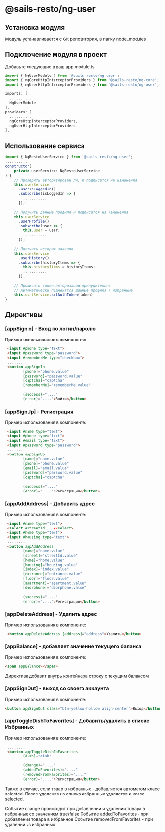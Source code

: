 # @sails-resto/ng-user
## Установка модуля
Модуль устанавливается с Git репозитория, в папку node_modules
## Подключение модуля в проект
Добавьте следующие в ваш app.module.ts

~~~ javascript
import { NgUserModule } from '@sails-resto/ng-user';
import { ngCoreHttpInterceptorProviders } from '@sails-resto/ng-core';
import { ngUserHttpInterceptorProviders } from '@sails-resto/ng-user';
~~~
~~~ javascript  
imports: [
  .......... 
  NgUserModule 
],
providers: [
  ..........
  ngCoreHttpInterceptorProviders,
  ngUserHttpInterceptorProviders
],
~~~


## Использование сервиса
~~~ javascript
import { NgRestoUserService } from '@sails-resto/ng-user';
..........
constructor(
    private userService: NgRestoUserService
) {
    // Проверить авторизирован ли, и подписатся на изменения
    this.userService
      .userIsLoggedIn()
      .subscribe(isLoggedIn => {
        ...........
      });
    
    // Получить данные профиля и подписатся на изменения  
    this.userService
      .userProfile()
      .subscribe(user => {
        this.user = user;
        ...........
      });
      
    // Получить историю заказов
    this.userService
      .userHistory()
      .subscribe(historyItems => {
        this.historyItems = historyItems;
        ...........
      });
      
    // Прописать токен авторизации принудительно
    // Автоматически подменятся данные профиля и избранные
    this.usrtService.setAuthToken(token)
}
~~~

## Директивы


### [appSignIn] - Вход по логин/паролю
Пример использования в компоненте:

~~~ html
 <input #phone type="text">
 <input #password type="password">
 <input #rememberMe type="checkbox">
 ........
 <button appSignIn
        [phone]="phone.value"
        [password]="password.value"
        [captcha]="captcha"
        [rememberMe]="rememberMe.value"
    
        (success)="...."
        (error)="....">Войти</button>
~~~

### [appSignUp] - Регистрация
Пример использования в компоненте:

~~~ html
 <input #name type="text">
 <input #phone type="text">
 <input #email type="text">
 <input #password type="password">
 ........
 <button appSignUp
        [name]="name.value"
        [phone]="phone.value"
        [email]="email.value"
        [password]="password.value"
        [captcha]="captcha"
    
        (success)="...."
        (error)="....">Регистрация</button>
~~~

### [appAddAddress] - Добавить адрес
Пример использования в компоненте:

~~~ html
 <input #name type="text">
 <select #streetId ...</select>
 <input #home type="text">
 <input #housing type="text">
 ........
 <button appAddAddress
        [name]="name.value"
        [street]="streetId.value"
        [home]="home.value"
        [housing]="housing.value"
        [index]="index.value"
        [entrance]="entrance.value"
        [floor]="floor.value"
        [apartment]="apartment.value"
        [doorphone]="doorphone.value"
    
        (success)="...."
        (error)="....">Регистрация</button>
~~~

### [appDeleteAddress] - Удалить адрес
Пример использования в компоненте:

~~~ html
 <button appDeleteAddress [address]="address">Удалить</button>
~~~


### [appBalance]  - добавляет значение текущего баланса
Пример использования в компоненте:

~~~ html
<span appBalance></span>
~~~
Директива добавит внутрь контейнера строку с текущим балансом

### [appSignOut] - выход со своего аккаунта
Пример использования в компоненте:

~~~ html
<button appSignOut class="btn-yellow-hollow align-center">Выход</button>
~~~

### [appToggleDishToFavorites] - Добавить/удалить в списке Избранных
Пример использования в компоненте:

~~~ html
 ........
 <button appToggleDishToFavorites
        [dish]="dish"
        
        (change)="...."
        (addedToFavorites)="...."
        (removedFromFavorites)="...."
        (error)="....">Регистрация</button>
~~~

Также в случае, если товар в избранных - добавляется автоматом класс selected. После удаления из списка избранных удаляется и класс selected.

Событие change происходит при добавлении и удалении товара в избранные со значением true/false
Событие addedToFavorites - при добавлении товара в избранное
Событие removedFromFavorites - при удалении из избранных